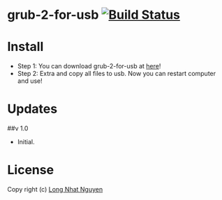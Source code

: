 # grub-2-for-usb [![Build Status](https://travis-ci.org/torn4dom4n/grub-2-for-usb.svg?branch=master)](https://travis-ci.org/torn4dom4n/grub-2-for-usb)
# Install

* Step 1: You can download grub-2-for-usb at [here](https://github.com/torn4dom4n/grub-2-for-usb/archive/master.zip)!
* Step 2: Extra and copy all files to usb. Now you can restart computer and use!

# Updates
##v 1.0
  * Initial.

# License
Copy right (c) [Long Nhat Nguyen](https://twitter.com/torn4dom4n)


